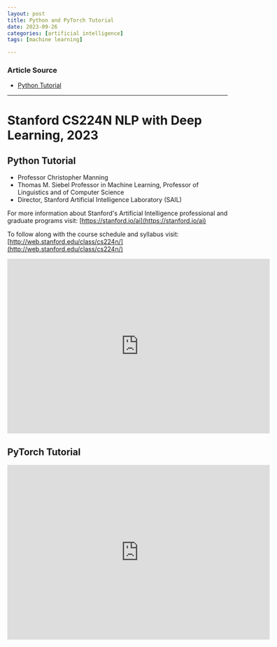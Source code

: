 ```yaml
---
layout: post
title: Python and PyTorch Tutorial
date: 2023-09-26
categories: [artificial intelligence]
tags: [machine learning]

---
```


### Article Source

* [Python Tutorial](https://www.youtube.com/watch?v=b80by3Xk_A8)

---

# Stanford CS224N NLP with Deep Learning, 2023 

## Python Tutorial

* Professor Christopher Manning
* Thomas M. Siebel Professor in Machine Learning, Professor of Linguistics and of Computer Science
* Director, Stanford Artificial Intelligence Laboratory (SAIL)

For more information about Stanford's Artificial Intelligence professional and graduate programs visit: [https://stanford.io/ai](https://stanford.io/ai)

To follow along with the course schedule and syllabus visit: [http://web.stanford.edu/class/cs224n/](http://web.stanford.edu/class/cs224n/) 

<iframe width="600" height="400" src="https://www.youtube.com/embed/8j4wpU98Q74?si=lPC774XesM8kZnLF" title="YouTube video player" frameborder="0" allow="accelerometer; autoplay; clipboard-write; encrypted-media; gyroscope; picture-in-picture; web-share" allowfullscreen></iframe>

## PyTorch Tutorial

<iframe width="600" height="400" src="https://www.youtube.com/embed/Uv0AIRr3ptg?si=ZgNqzDEYQWUR7p75" title="YouTube video player" frameborder="0" allow="accelerometer; autoplay; clipboard-write; encrypted-media; gyroscope; picture-in-picture; web-share" allowfullscreen></iframe>